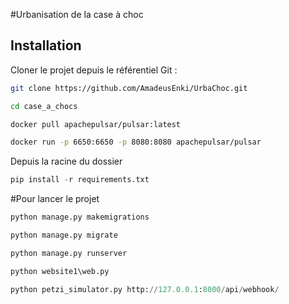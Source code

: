 #Urbanisation de la case à choc



## Installation

Cloner le projet depuis le référentiel Git :
```bash
git clone https://github.com/AmadeusEnki/UrbaChoc.git
```
```bash
cd case_a_chocs
```
```bash
docker pull apachepulsar/pulsar:latest
```
```bash
docker run -p 6650:6650 -p 8080:8080 apachepulsar/pulsar
```
Depuis la racine du dossier
```python
pip install -r requirements.txt
```
#Pour lancer le projet
```python
python manage.py makemigrations
```
```python
python manage.py migrate
```
```python
python manage.py runserver
```
```python
python website1\web.py
```
```python
python petzi_simulator.py http://127.0.0.1:8000/api/webhook/
```
